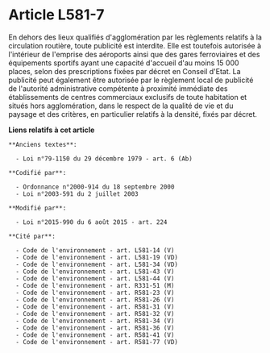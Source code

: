 # Article L581-7

En dehors des lieux qualifiés d'agglomération par les règlements relatifs à la circulation routière, toute publicité est
interdite. Elle est toutefois autorisée à l'intérieur de l'emprise des aéroports ainsi que des gares ferroviaires et des
équipements sportifs ayant une capacité d'accueil d'au moins 15 000 places, selon des prescriptions fixées par décret en
Conseil d'Etat. La publicité peut également être autorisée par le règlement local de publicité de l'autorité administrative
compétente à proximité immédiate des établissements de centres commerciaux exclusifs de toute habitation et situés hors
agglomération, dans le respect de la qualité de vie et du paysage et des critères, en particulier relatifs à la densité,
fixés par décret.

**Liens relatifs à cet article**

	**Anciens textes**:

	  - Loi n°79-1150 du 29 décembre 1979 - art. 6 (Ab)

	**Codifié par**:

	  - Ordonnance n°2000-914 du 18 septembre 2000
	  - Loi n°2003-591 du 2 juillet 2003

	**Modifié par**:

	  - Loi n°2015-990 du 6 août 2015 - art. 224

	**Cité par**:

	  - Code de l'environnement - art. L581-14 (V)
	  - Code de l'environnement - art. L581-19 (VD)
	  - Code de l'environnement - art. L581-34 (VD)
	  - Code de l'environnement - art. L581-43 (V)
	  - Code de l'environnement - art. L581-44 (V)
	  - Code de l'environnement - art. R331-51 (M)
	  - Code de l'environnement - art. R581-23 (V)
	  - Code de l'environnement - art. R581-26 (V)
	  - Code de l'environnement - art. R581-31 (V)
	  - Code de l'environnement - art. R581-32 (V)
	  - Code de l'environnement - art. R581-34 (V)
	  - Code de l'environnement - art. R581-36 (V)
	  - Code de l'environnement - art. R581-41 (V)
	  - Code de l'environnement - art. R581-77 (VD)
